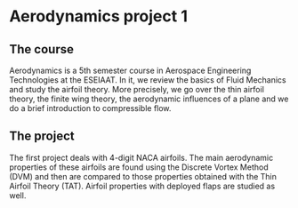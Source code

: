 # Aerodynamics project 1

## The course
Aerodynamics is a 5th semester course in Aerospace Engineering Technologies at the ESEIAAT. In it, we review the basics of Fluid Mechanics and study
the airfoil theory. More precisely, we go over the thin airfoil theory, the finite wing theory, the aerodynamic influences of a plane and we do a brief
introduction to compressible flow.

## The project
The first project deals with 4-digit NACA airfoils. The main aerodynamic properties of these airfoils are found using the Discrete Vortex Method (DVM) and
then are compared to those properties obtained with the Thin Airfoil Theory (TAT). Airfoil properties with deployed flaps are studied as well.
